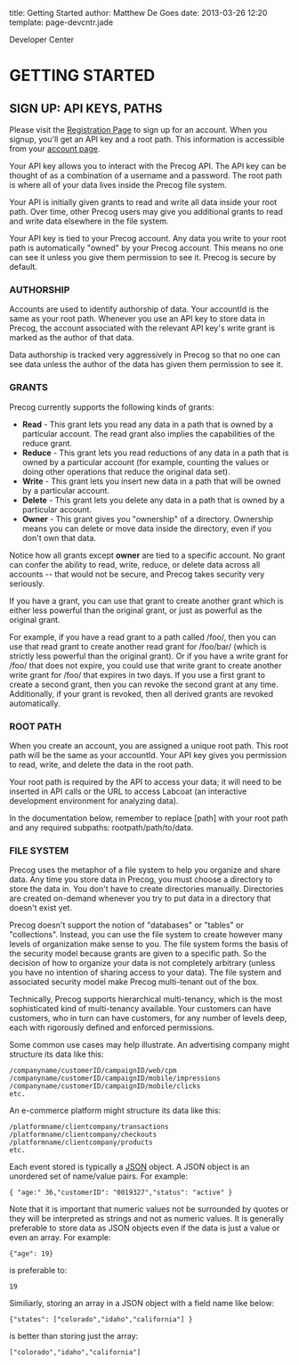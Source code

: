 title: Getting Started
author: Matthew De Goes 
date: 2013-03-26 12:20 
template: page-devcntr.jade

Developer Center

# GETTING STARTED

## SIGN UP: API KEYS, PATHS

Please visit the [Registration Page](http://Precog.com/account/login/) to sign
up for an account. When you signup, you'll get an API key and a root path.
This information is accessible from your [account
page](http://www.Precog.com/account).

Your API key allows you to interact with the Precog API. The API key can be
thought of as a combination of a username and a password. The root path is
where all of your data lives inside the Precog file system.

Your API is initially given grants to read and write all data inside your root
path. Over time, other Precog users may give you additional grants to read and
write data elsewhere in the file system.

Your API key is tied to your Precog account. Any data you write to your root
path is automatically "owned" by your Precog account. This means no one can
see it unless you give them permission to see it. Precog is secure by default.

### AUTHORSHIP

Accounts are used to identify authorship of data. Your accountId is the same
as your root path. Whenever you use an API key to store data in Precog, the
account associated with the relevant API key's write grant is marked as the
author of that data.

Data authorship is tracked very aggressively in Precog so that no one can see
data unless the author of the data has given them permission to see it.

### GRANTS

Precog currently supports the following kinds of grants:

  * **Read** - This grant lets you read any data in a path that is owned by a particular account. The read grant also implies the capabilities of the reduce grant.
  * **Reduce** - This grant lets you read reductions of any data in a path that is owned by a particular account (for example, counting the values or doing other operations that reduce the original data set).
  * **Write** - This grant lets you insert new data in a path that will be owned by a particular account.
  * **Delete** - This grant lets you delete any data in a path that is owned by a particular account.
  * **Owner** - This grant gives you "ownership" of a directory. Ownership means you can delete or move data inside the directory, even if you don't own that data.

Notice how all grants except **owner** are tied to a specific account. No
grant can confer the ability to read, write, reduce, or delete data across all
accounts -- that would not be secure, and Precog takes security very
seriously.

If you have a grant, you can use that grant to create another grant which is
either less powerful than the original grant, or just as powerful as the
original grant.

For example, if you have a read grant to a path called /foo/, then you can use
that read grant to create another read grant for /foo/bar/ (which is strictly
less powerful than the original grant). Or if you have a write grant for /foo/
that does not expire, you could use that write grant to create another write
grant for /foo/ that expires in two days. If you use a first grant to create a
second grant, then you can revoke the second grant at any time. Additionally,
if your grant is revoked, then all derived grants are revoked automatically.

### ROOT PATH

When you create an account, you are assigned a unique root path. This root
path will be the same as your accountId. Your API key gives you permission to
read, write, and delete the data in the root path.

Your root path is required by the API to access your data; it will need to be
inserted in API calls or the URL to access Labcoat (an interactive development
environment for analyzing data).

In the documentation below, remember to replace [path] with your root path and
any required subpaths: rootpath/path/to/data.

### FILE SYSTEM

Precog uses the metaphor of a file system to help you organize and share data.
Any time you store data in Precog, you must choose a directory to store the
data in. You don't have to create directories manually. Directories are
created on-demand whenever you try to put data in a directory that doesn't
exist yet.

Precog doesn't support the notion of "databases" or "tables" or "collections".
Instead, you can use the file system to create however many levels of
organization make sense to you. The file system forms the basis of the
security model because grants are given to a specific path. So the decision of
how to organize your data is not completely arbitrary (unless you have no
intention of sharing access to your data). The file system and associated
security model make Precog multi-tenant out of the box.

Technically, Precog supports hierarchical multi-tenancy, which is the most
sophisticated kind of multi-tenancy available. Your customers can have
customers, who in turn can have customers, for any number of levels deep, each
with rigorously defined and enforced permissions.

Some common use cases may help illustrate. An advertising company might
structure its data like this:

    
    
    /companyname/customerID/campaignID/web/cpm
    /companyname/customerID/campaignID/mobile/impressions
    /companyname/customerID/campaignID/mobile/clicks
    etc.
        

An e-commerce platform might structure its data like this:

    
    
    /platformname/clientcompany/transactions
    /platformname/clientcompany/checkouts
    /platformname/clientcompany/products
    etc.
        

Each event stored is typically a [JSON](http://www.json.org/) object. A JSON
object is an unordered set of name/value pairs. For example:

    
    
    { "age:" 36,"customerID": "0019327","status": "active" }
        

Note that it is important that numeric values not be surrounded by quotes or
they will be interpreted as strings and not as numeric values. It is generally
preferable to store data as JSON objects even if the data is just a value or
even an array. For example:

    
    
    {"age": 19}
        

is preferable to:

    
    
    19
        

Similiarly, storing an array in a JSON object with a field name like below:

    
    
    {"states": ["colorado","idaho","california"] }
    

is better than storing just the array:

    
    
    ["colorado","idaho","california"]
        

